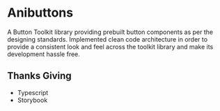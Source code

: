 # Anibuttons
A Button Toolkit library providing prebuilt button components as per the designing standards. Implemented clean code architecture in order to provide a consistent look and feel across the toolkit library and make its development hassle free.

## Thanks Giving
- Typescript
- Storybook
